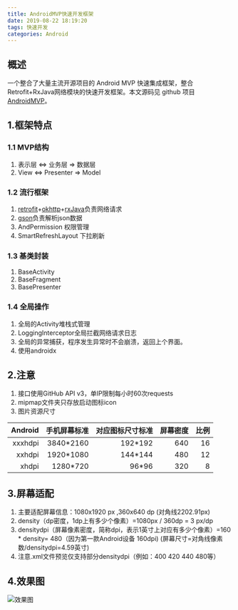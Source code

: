 ```yaml
---
title: AndroidMVP快速开发框架
date: 2019-08-22 18:19:20
tags: 快速开发
categories: Android
---
```


## 概述
一个整合了大量主流开源项目的 Android MVP 快速集成框架，整合Retrofit+RxJava网络模块的快速开发框架。本文源码见 github 项目 [AndroidMVP](https://github.com/yadiq/AndroidMVP)。

## 1.框架特点

### 1.1 MVP结构
1. 表示层 <=> 业务层 => 数据层
2. View <=> Presenter => Model

### 1.2 流行框架
1. [retrofit](https://github.com/square/retrofit)+[okhttp](https://github.com/square/okhttp)+[rxJava](https://github.com/ReactiveX/RxJava)负责网络请求
2. [gson](https://github.com/google/gson)负责解析json数据
3. AndPermission 权限管理
4. SmartRefreshLayout 下拉刷新

### 1.3 基类封装
1. BaseActivity
2. BaseFragment
3. BasePresenter

### 1.4 全局操作
1. 全局的Activity堆栈式管理
2. LoggingInterceptor全局拦截网络请求日志
3. 全局的异常捕获，程序发生异常时不会崩溃，返回上个界面。
4. 使用androidx

## 2.注意
1. 接口使用GitHub API v3，单IP限制每小时60次requests
2. mipmap文件夹只存放启动图标icon
3. 图片资源尺寸

|Android|手机屏幕标准|对应图标尺寸标准|屏幕密度|比例|
|-:|-:|-:|-:|-:|
|xxxhdpi|3840*2160|192*192|640|16|
|xxhdpi|1920*1080|144*144|480|12|
|xhdpi|1280*720|96*96|320|8|

## 3.屏幕适配
1. 主要适配屏幕信息：1080x1920 px ,360x640 dp (对角线2202.91px)
2. density（dp密度，1dp上有多少个像素）=1080px / 360dp = 3 px/dp
3. densitydpi（屏幕像素密度，简称dpi，表示1英寸上对应有多少个像素）=160 * density= 480（因为第一款Android设备 160dpi)
(屏幕尺寸=对角线像素数/densitydpi=4.59英寸)
4. 注意.xml文件预览仅支持部分densitydpi（例如：400 420 440 480等）

## 4.效果图

![效果图](/images/AndroidMVP1.gif)


